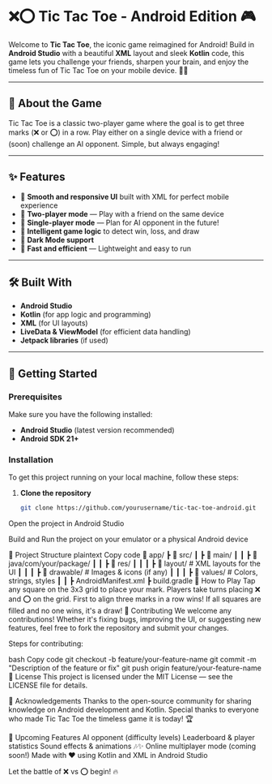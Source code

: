 # ❌⭕ Tic Tac Toe - Android Edition 🎮

Welcome to **Tic Tac Toe**, the iconic game reimagined for Android! Build in **Android Studio** with a beautiful **XML** layout and sleek **Kotlin** code, this game lets you challenge your friends, sharpen your brain, and enjoy the timeless fun of Tic Tac Toe on your mobile device. 📱🎉

---

## 🧠 About the Game

Tic Tac Toe is a classic two-player game where the goal is to get three marks (❌ or ⭕) in a row. Play either on a single device with a friend or (soon) challenge an AI opponent. Simple, but always engaging! 

---

## ✨ Features

- 🎨 **Smooth and responsive UI** built with XML for perfect mobile experience
- 👥 **Two-player mode** — Play with a friend on the same device
- 🤖 **Single-player mode** — Plan for AI opponent in the future!
- 🧠 **Intelligent game logic** to detect win, loss, and draw
- 🌙 **Dark Mode support**
- 💾 **Fast and efficient** — Lightweight and easy to run
  
---

## 🛠️ Built With

- **Android Studio**
- **Kotlin** (for app logic and programming)
- **XML** (for UI layouts)
- **LiveData & ViewModel** (for efficient data handling)
- **Jetpack libraries** (if used)

---

## 🚀 Getting Started

### Prerequisites

Make sure you have the following installed:

- **Android Studio** (latest version recommended)
- **Android SDK 21+**

### Installation

To get this project running on your local machine, follow these steps:

1. **Clone the repository**
   ```bash
   git clone https://github.com/yourusername/tic-tac-toe-android.git
Open the project in Android Studio

Build and Run the project on your emulator or a physical Android device

📂 Project Structure
plaintext
Copy code
📁 app/
 ┣ 📁 src/
 ┃ ┣ 📁 main/
 ┃ ┃ ┣ 📁 java/com/your/package/
 ┃ ┃ ┣ 📁 res/
 ┃ ┃ ┃ ┣ 📁 layout/     # XML layouts for the UI
 ┃ ┃ ┃ ┣ 📁 drawable/   # Images & icons (if any)
 ┃ ┃ ┃ ┣ 📁 values/     # Colors, strings, styles
 ┃ ┃ ┣ AndroidManifest.xml
 ┣ build.gradle
🧪 How to Play
Tap any square on the 3x3 grid to place your mark.
Players take turns placing ❌ and ⭕ on the grid.
First to align three marks in a row wins!
If all squares are filled and no one wins, it's a draw!
🙌 Contributing
We welcome any contributions! Whether it's fixing bugs, improving the UI, or suggesting new features, feel free to fork the repository and submit your changes.

Steps for contributing:

bash
Copy code
git checkout -b feature/your-feature-name
git commit -m "Description of the feature or fix"
git push origin feature/your-feature-name
📜 License
This project is licensed under the MIT License — see the LICENSE file for details.

🎉 Acknowledgements
Thanks to the open-source community for sharing knowledge on Android development and Kotlin.
Special thanks to everyone who made Tic Tac Toe the timeless game it is today! 🏆

🤖 Upcoming Features
 AI opponent (difficulty levels)
 Leaderboard & player statistics
 Sound effects & animations 🎶✨
 Online multiplayer mode (coming soon!)
Made with ❤️ using Kotlin and XML in Android Studio

Let the battle of ❌ vs ⭕ begin! 🔥
